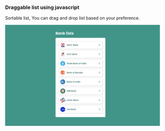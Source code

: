 ### Draggable list using javascript

Sortable list, You can drag and drop list based on your preference.

<img src="./demo/demo.png" />